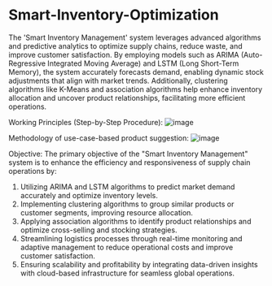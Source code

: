 # Smart-Inventory-Optimization
The 'Smart Inventory Management' system leverages advanced algorithms and predictive analytics to optimize supply chains, reduce waste, and improve customer satisfaction. By employing models such as ARIMA (Auto-Regressive Integrated Moving Average) and LSTM (Long Short-Term Memory), the system accurately forecasts demand, enabling dynamic stock adjustments that align with market trends. Additionally, clustering algorithms like K-Means and association algorithms help enhance inventory allocation and uncover product relationships, facilitating more efficient operations.

Working Principles (Step-by-Step Procedure):
![image](https://github.com/user-attachments/assets/bed8bddb-d04d-451e-9ca6-7fe47a9288bd)

Methodology of use-case-based product suggestion:
![image](https://github.com/user-attachments/assets/5ce05ce0-fb6a-4968-9ebf-afaef3d0a2f0)

Objective:
The primary objective of the "Smart Inventory Management" system is to enhance the efficiency and responsiveness of supply chain operations by:
1. Utilizing ARIMA and LSTM algorithms to predict market demand accurately and optimize inventory levels.
2. Implementing clustering algorithms to group similar products or customer segments, improving resource allocation.
3. Applying association algorithms to identify product relationships and optimize cross-selling and stocking strategies.
4. Streamlining logistics processes through real-time monitoring and adaptive management to reduce operational costs and improve customer satisfaction.
5. Ensuring scalability and profitability by integrating data-driven insights with cloud-based infrastructure for seamless global operations.
